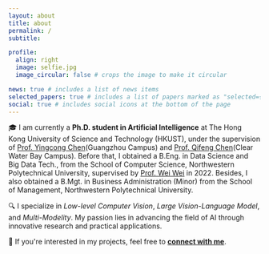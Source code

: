 ```yaml
---
layout: about
title: about
permalink: /
subtitle:

profile:
  align: right
  image: selfie.jpg
  image_circular: false # crops the image to make it circular

news: true # includes a list of news items
selected_papers: true # includes a list of papers marked as "selected={true}"
social: true # includes social icons at the bottom of the page
---
```


🎓 I am currently a __Ph.D. student in Artificial Intelligence__ at The Hong Kong University of Science and Technology (HKUST), under the supervision of [Prof. Yingcong Chen](https://www.yingcong.me/)(Guangzhou Campus) and [Prof. Qifeng Chen](https://cqf.io/)(Clear Water Bay Campus). Before that, I obtained a B.Eng. in Data Science and Big Data Tech., from the School of Computer Science, Northwestern Polytechnical University, supervised by [Prof. Wei Wei](https://teacher.nwpu.edu.cn/weiwei.html) in 2022. Besides, I also obtained a B.Mgt. in Business Administration (Minor) from the School of Management, Northwestern Polytechnical University.

🔍 I specialize in *Low-level Computer Vision*, *Large Vision-Language Model*, and *Multi-Modelity*. My passion lies in advancing the field of AI through innovative research and practical applications. 

💼 If you're interested in my projects, feel free to [**connect with me**](mailto:jtang092@connect.ust.hk).

